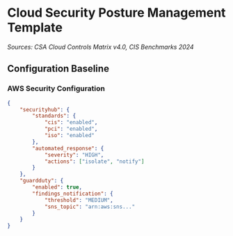 # Cloud Security Posture Management Template
*Sources: CSA Cloud Controls Matrix v4.0, CIS Benchmarks 2024*

## Configuration Baseline

### AWS Security Configuration
```json
{
    "securityhub": {
        "standards": {
            "cis": "enabled",
            "pci": "enabled",
            "iso": "enabled"
        },
        "automated_response": {
            "severity": "HIGH",
            "actions": ["isolate", "notify"]
        }
    },
    "guardduty": {
        "enabled": true,
        "findings_notification": {
            "threshold": "MEDIUM",
            "sns_topic": "arn:aws:sns..."
        }
    }
}